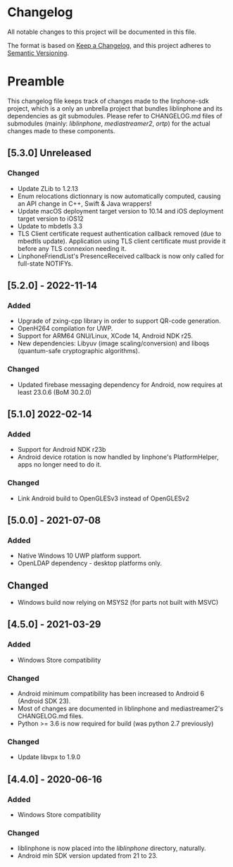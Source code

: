 # Changelog
All notable changes to this project will be documented in this file.

The format is based on [Keep a Changelog](https://keepachangelog.com/en/1.0.0/),
and this project adheres to [Semantic Versioning](https://semver.org/spec/v2.0.0.html).

# Preamble

This changelog file keeps track of changes made to the linphone-sdk project, which is a only an unbrella project
that bundles liblinphone and its dependencies as git submodules.
Please refer to CHANGELOG.md files of submodules (mainly: *liblinphone*, *mediastreamer2*, *ortp*) for the actual
changes made to these components.


## [5.3.0] Unreleased

### Changed
- Update ZLib to 1.2.13
- Enum relocations dictionnary is now automatically computed, causing an API change in C++, Swift & Java wrappers!
- Update macOS deployment target version to 10.14 and iOS deployment target version to iOS12
- Update to mbdetls 3.3
- TLS Client certificate request authentication callback removed (due to mbedtls update).
  Application using TLS client certificate must provide it before any TLS connexion needing it.
- LinphoneFriendList's PresenceReceived callback is now only called for full-state NOTIFYs.


## [5.2.0] - 2022-11-14

### Added
- Upgrade of zxing-cpp library in order to support QR-code generation.
- OpenH264 compilation for UWP.
- Support for ARM64 GNU/Linux, XCode 14, Android NDK r25.
- New dependencies: Libyuv (image scaling/conversion) and liboqs (quantum-safe cryptographic algorithms).

### Changed
- Updated firebase messaging dependency for Android, now requires at least 23.0.6 (BoM 30.2.0)


## [5.1.0] 2022-02-14

### Added
- Support for Android NDK r23b
- Android device rotation is now handled by linphone's PlatformHelper, apps no longer need to do it.

### Changed
- Link Android build to OpenGLESv3 instead of OpenGLESv2


## [5.0.0] - 2021-07-08

### Added
- Native Windows 10 UWP platform support.
- OpenLDAP dependency - desktop platforms only.

## Changed
- Windows build now relying on MSYS2 (for parts not built with MSVC)


## [4.5.0] - 2021-03-29

### Added
- Windows Store compatibility

### Changed
- Android minimum compatibility has been increased to Android 6 (Android SDK 23).
- Most of changes are documented in liblinphone and mediastreamer2's CHANGELOG.md files.
- Python >= 3.6 is now required for build (was python 2.7 previously)

### Changed
- Update libvpx to 1.9.0

## [4.4.0] - 2020-06-16

### Added
- Windows Store compatibility

### Changed
- liblinphone is now placed into the *liblinphone* directory, naturally.
- Android min SDK version updated from 21 to 23.

